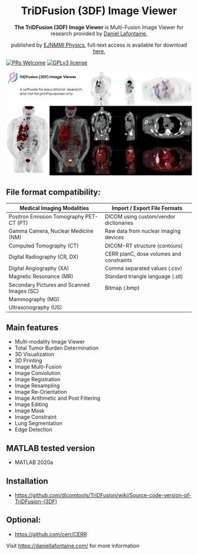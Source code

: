 
<div align="center">
  <h1>TriDFusion (3DF) Image Viewer</h1>
  <p><strong>The TriDFusion (3DF) Image Viewer</strong> is Multi-Fusion Image Viewer for research provided by <a href="https://daniellafontaine.com/">Daniel Lafontaine,</a></p><p>published by <a href="https://ejnmmiphys.springeropen.com/articles/10.1186/s40658-022-00501-y">EJNMMI Physics</a>, full-text access is available for download<a href="https://rdcu.be/cXP9i/"> here.</a></p> 
</div>
  
  
[![PRs Welcome](https://img.shields.io/badge/PRs-welcome-brightgreen.svg?style=flat-square)](https://github.com/dicomtools/TriDFusion)
[![GPLv3 license](https://img.shields.io/badge/License-GPLv3-blue.svg)](https://github.com/dicomtools/TriDFusion/blob/main/LICENSE)

![TriDFusion](images/TriDFusionMontage.png)

## File format compatibility:

| Medical Imaging Modalities                 | Import / Export File Formats               |
| ------------------------------------------ | ------------------------------------------ |
| Positron Emission Tomography PET-CT (PT)   | DICOM using custom/vendor dictionaries     |
| Gamma Camera, Nuclear Medicine (NM)        | Raw data from nuclear imaging devices      |
| Computed Tomography (CT)                   | DICOM-RT structure (contours)              |
| Digital Radiography (CR, DX)               | CERR planC, dose volumes and constraints   |
| Digital Angiography (XA)                   | Comma separated values (.csv)              |
| Magnetic Resonance (MR)                    | Standard triangle language (.stl)          |
| Secondary Pictures and Scanned Images (SC) | Bitmap (.bmp)                              |
| Mammography (MG)                           |                                            |
| Ultrasonography (US)                       |                                            |

## Main features
- Multi-modality Image Viewer
- Total Tumor Burden Determination
- 3D Visualization
- 3D Printing
- Image Multi-Fusion
- Image Convolution
- Image Registration
- Image Resampling
- Image Re-Orientation
- Image Arithmetic and Post Filtering
- Image Editing
- Image Mask
- Image Constraint
- Lung Segmentation
- Edge Detection

## MATLAB tested version

* MATLAB 2020a

## Installation

* https://github.com/dicomtools/TriDFusion/wiki/Source-code-version-of-TriDFusion-(3DF)

## Optional:

* https://github.com/cerr/CERR

Visit https://daniellafontaine.com/ for more information

